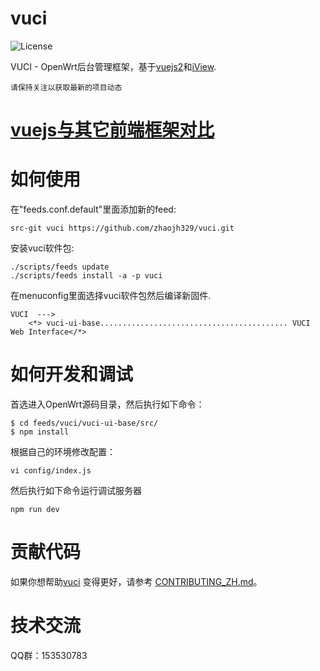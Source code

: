 # vuci

![](https://img.shields.io/badge/license-GPLV3-brightgreen.svg?style=plastic "License")

VUCI - OpenWrt后台管理框架，基于[vuejs2](https://github.com/vuejs/vue)和[iView](https://github.com/ElemeFE/iview/iview).

`请保持关注以获取最新的项目动态`

# [vuejs与其它前端框架对比](https://cn.vuejs.org/v2/guide/comparison.html)

# 如何使用
在"feeds.conf.default"里面添加新的feed:
    
    src-git vuci https://github.com/zhaojh329/vuci.git

安装vuci软件包:
    
    ./scripts/feeds update
    ./scripts/feeds install -a -p vuci

在menuconfig里面选择vuci软件包然后编译新固件.

    VUCI  --->
        <*> vuci-ui-base.......................................... VUCI Web Interface</*>


# 如何开发和调试
首选进入OpenWrt源码目录，然后执行如下命令：

	$ cd feeds/vuci/vuci-ui-base/src/
	$ npm install

根据自己的环境修改配置：

	vi config/index.js

然后执行如下命令运行调试服务器

	npm run dev

# 贡献代码
如果你想帮助[vuci](https://github.com/zhaojh329/vuci) 变得更好，请参考
[CONTRIBUTING_ZH.md](https://github.com/zhaojh329/vuci/blob/master/CONTRIBUTING_ZH.md)。

# 技术交流
QQ群：153530783

